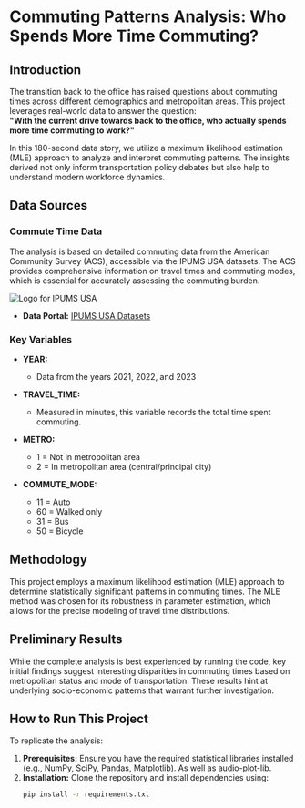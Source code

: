 # Commuting Patterns Analysis: Who Spends More Time Commuting?

## Introduction
The transition back to the office has raised questions about commuting times across different demographics and metropolitan areas. This project leverages real-world data to answer the question:  
**"With the current drive towards back to the office, who actually spends more time commuting to work?"**

In this 180-second data story, we utilize a maximum likelihood estimation (MLE) approach to analyze and interpret commuting patterns. The insights derived not only inform transportation policy debates but also help to understand modern workforce dynamics.

## Data Sources

### Commute Time Data
The analysis is based on detailed commuting data from the American Community Survey (ACS), accessible via the IPUMS USA datasets. The ACS provides comprehensive information on travel times and commuting modes, which is essential for accurately assessing the commuting burden.

![Logo for IPUMS USA](https://www.ipums.org/sites/www.ipums.org/files/project-logo/logo-usa_0.png)

- **Data Portal:** [IPUMS USA Datasets](https://usa.ipums.org/usa/)

### Key Variables
- **YEAR:**  
  - Data from the years 2021, 2022, and 2023

- **TRAVEL_TIME:**  
  - Measured in minutes, this variable records the total time spent commuting.

- **METRO:**  
  - 1 = Not in metropolitan area  
  - 2 = In metropolitan area (central/principal city)

- **COMMUTE_MODE:**  
  - 11 = Auto  
  - 60 = Walked only  
  - 31 = Bus  
  - 50 = Bicycle

## Methodology
This project employs a maximum likelihood estimation (MLE) approach to determine statistically significant patterns in commuting times. The MLE method was chosen for its robustness in parameter estimation, which allows for the precise modeling of travel time distributions.

## Preliminary Results
While the complete analysis is best experienced by running the code, key initial findings suggest interesting disparities in commuting times based on metropolitan status and mode of transportation. These results hint at underlying socio-economic patterns that warrant further investigation.

## How to Run This Project
To replicate the analysis:
1. **Prerequisites:** Ensure you have the required statistical libraries installed (e.g., NumPy, SciPy, Pandas, Matplotlib). As well as audio-plot-lib.
2. **Installation:** Clone the repository and install dependencies using:
   ```bash
   pip install -r requirements.txt
